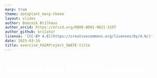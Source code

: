 ```yaml
---
marp: true
theme: dataplant_marp-theme
layout: slides
author: Dominik Brilhaus
author_orcid: https://orcid.org/0000-0001-9021-3197
author_github: brilator
license: '[CC-BY 4.0](https://creativecommons.org/licenses/by/4.0/)'
date: 2023-03-16
title: exercise_FAIRProject_SWATE-title
---
```


# Annotate your ARC with metadata

<style scoped>
h1{
  color: white;
}
section {
  text-align: center;
  background-color: #c21f3a;
}
section::after {
  display: none;
}
footer {
  display: none;
}
</style>
